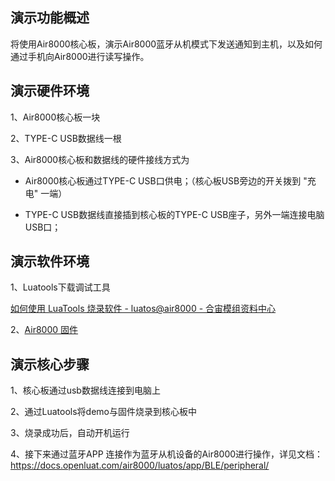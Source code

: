 
## 演示功能概述

将使用Air8000核心板，演示Air8000蓝牙从机模式下发送通知到主机，以及如何通过手机向Air8000进行读写操作。

## 演示硬件环境

1、Air8000核心板一块

2、TYPE-C USB数据线一根

3、Air8000核心板和数据线的硬件接线方式为

- Air8000核心板通过TYPE-C USB口供电；（核心板USB旁边的开关拨到 "充电" 一端）

- TYPE-C USB数据线直接插到核心板的TYPE-C USB座子，另外一端连接电脑USB口；

## 演示软件环境

1、Luatools下载调试工具

[如何使用 LuaTools 烧录软件 - luatos@air8000 - 合宙模组资料中心](https://docs.openluat.com/air8000/luatos/common/download/)

2、[Air8000 固件](https://gitee.com/openLuat/LuatOS/tree/master/module/Air8000/core)

## 演示核心步骤

1、核心板通过usb数据线连接到电脑上

2、通过Luatools将demo与固件烧录到核心板中

3、烧录成功后，自动开机运行

4、接下来通过蓝牙APP 连接作为蓝牙从机设备的Air8000进行操作，详见文档：https://docs.openluat.com/air8000/luatos/app/BLE/peripheral/
